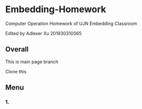 # Embedding-Homework

Computer Operation Homework of UJN Embedding Classroom

Edited by Adlexer Xu 201930310065

## Overall

This is main page branch

Clone this 

## Menu

### 1.

